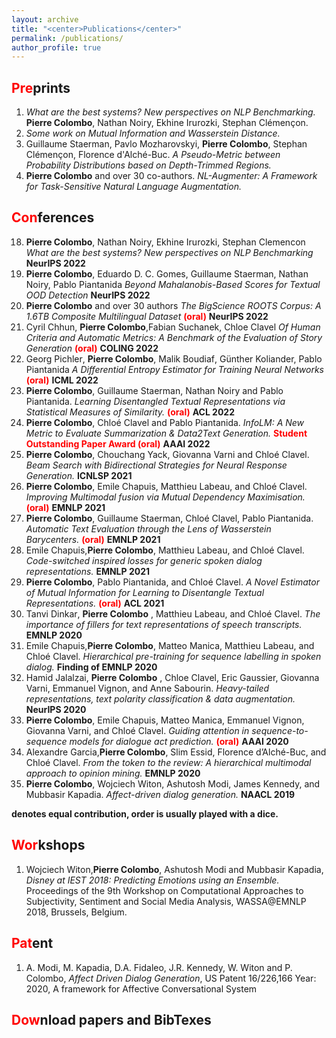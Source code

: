 ```yaml
---
layout: archive
title: "<center>Publications</center>"
permalink: /publications/
author_profile: true
---
```


<span style="color:red">Pre</span>prints
---
1. *What are the best systems? New perspectives on NLP Benchmarking.*  **Pierre Colombo**, Nathan Noiry, Ekhine Irurozki, Stephan Clémençon.
2. *Some work on Mutual Information and Wasserstein Distance.*
3. Guillaume Staerman, Pavlo Mozharovskyi, **Pierre Colombo**, Stephan Clémençon, Florence d'Alché-Buc. *A Pseudo-Metric between Probability Distributions based on Depth-Trimmed Regions.*
4. **Pierre Colombo** and over 30 co-authors. *NL-Augmenter: A Framework for Task-Sensitive Natural Language Augmentation.*



<span style="color:red">Con</span>ferences
---

18. **Pierre Colombo**, Nathan Noiry, Ekhine Irurozki, Stephan Clemencon *What are the best systems? New perspectives on NLP Benchmarking* <span style="color:red"></span> **NeurIPS 2022**
17. **Pierre Colombo**, Eduardo D. C. Gomes, Guillaume Staerman, Nathan Noiry, Pablo Piantanida *Beyond Mahalanobis-Based Scores for Textual OOD Detection* <span style="color:red"></span> **NeurIPS 2022**
16.  **Pierre Colombo** and over 30 authors *The BigScience ROOTS Corpus: A 1.6TB Composite Multilingual Dataset* <span style="color:red">**(oral)**</span> **NeurIPS 2022**
15. Cyril Chhun, **Pierre Colombo**,Fabian Suchanek, Chloe Clavel *Of Human Criteria and Automatic Metrics: A Benchmark of the Evaluation of Story Generation* <span style="color:red">**(oral)**</span> **COLING 2022**
14. Georg Pichler<sup><i class="fas fa-star"></i></sup>, **Pierre Colombo**<sup><i class="fas fa-star"></i></sup>, Malik Boudiaf<sup><i class="fas fa-star"></i></sup>, Günther Koliander, Pablo Piantanida *A Differential Entropy Estimator for Training Neural Networks* <span style="color:red">**(oral)**</span> **ICML 2022**
13. **Pierre Colombo**, Guillaume Staerman, Nathan Noiry and Pablo Piantanida. *Learning Disentangled Textual Representations via Statistical Measures of Similarity.* <span style="color:red">**(oral)**</span> **ACL 2022** 
12. **Pierre Colombo**, Chloé Clavel and Pablo Piantanida. *InfoLM: A New Metric to Evaluate Summarization & Data2Text Generation.* <span style="color:red">**Student Outstanding Paper Award (oral)**  </span> **AAAI 2022**
11. **Pierre Colombo**, Chouchang Yack, Giovanna Varni and Chloé Clavel. *Beam Search with Bidirectional Strategies for Neural Response Generation.* **ICNLSP 2021** 
10. **Pierre Colombo**, Emile Chapuis, Matthieu Labeau, and Chloé Clavel. *Improving Multimodal fusion via Mutual Dependency Maximisation.* <span style="color:red">**(oral)**</span> **EMNLP 2021** 
9. **Pierre Colombo**, Guillaume Staerman, Chloé Clavel, Pablo Piantanida. *Automatic Text Evaluation through the Lens of Wasserstein Barycenters.* <span style="color:red">**(oral)**</span> **EMNLP 2021** 
8. Emile Chapuis<sup><i class="fas fa-star"></i></sup>,**Pierre Colombo**<sup><i class="fas fa-star"></i></sup>, Matthieu Labeau, and Chloé Clavel. *Code-switched inspired losses for generic spoken dialog representations.* **EMNLP 2021** 
7. **Pierre Colombo**, Pablo Piantanida, and Chloé Clavel. *A Novel Estimator of Mutual Information for Learning to Disentangle Textual Representations.* <span style="color:red">**(oral)**</span>  **ACL 2021**
6. Tanvi Dinkar<sup><i class="fas fa-star"></i></sup>, **Pierre Colombo** <sup><i class="fas fa-star"></i></sup>, Matthieu Labeau, and Chloé Clavel. *The importance of fillers for text representations of speech transcripts.* **EMNLP 2020** 
5. Emile Chapuis<sup><i class="fas fa-star"></i></sup>,**Pierre Colombo**<sup><i class="fas fa-star"></i></sup>, Matteo Manica, Matthieu Labeau, and Chloé Clavel. *Hierarchical pre-training for sequence labelling in spoken dialog.* **Finding of EMNLP 2020** 
4. Hamid Jalalzai<sup><i class="fas fa-star"></i></sup>, **Pierre Colombo** <sup><i class="fas fa-star"></i></sup>, Chloe Clavel, Eric Gaussier, Giovanna Varni, Emmanuel Vignon, and Anne Sabourin. *Heavy-tailed representations, text polarity classification & data augmentation.* **NeurIPS 2020** 
3. **Pierre Colombo**<sup><i class="fas fa-star"></i></sup>, Emile Chapuis<sup><i class="fas fa-star"></i></sup>, Matteo Manica, Emmanuel Vignon, Giovanna Varni, and Chloé Clavel. *Guiding attention in sequence-to-sequence models for dialogue act prediction.* <span style="color:red"> **(oral)** </span> **AAAI 2020**
2. Alexandre Garcia<sup><i class="fas fa-star"></i></sup>,**Pierre Colombo**<sup><i class="fas fa-star"></i></sup>, Slim Essid, Florence d’Alché-Buc, and Chloé Clavel. *From the token to the review: A hierarchical multimodal approach to opinion mining.* **EMNLP 2020** 
1. **Pierre Colombo**<sup><i class="fas fa-star"></i></sup>, Wojciech Witon<sup><i class="fas fa-star"></i></sup>, Ashutosh Modi, James Kennedy, and Mubbasir Kapadia. *Affect-driven dialog generation.* **NAACL 2019** 

**<sup><i class="fas fa-star"></i></sup> denotes equal contribution, order is usually played with a dice.**


<span style="color:red">Wor</span>kshops
---
1. Wojciech Witon<sup><i class="fas fa-star"></i></sup>,**Pierre Colombo**<sup><i class="fas fa-star"></i></sup>, Ashutosh Modi and Mubbasir Kapadia, *Disney at IEST 2018: Predicting Emotions using an Ensemble.* Proceedings of the 9th Workshop on Computational Approaches to Subjectivity, Sentiment and Social Media Analysis, WASSA@EMNLP 2018, Brussels, Belgium.





<span style="color:red">Pat</span>ent
---
1.  A. Modi, M. Kapadia, D.A. Fidaleo, J.R. Kennedy, W. Witon and P. Colombo, *Affect Driven Dialog Generation*, US Patent 16/226,166
Year: 2020, A framework for Affective Conversational System


<span style="color:red">Dow</span>nload papers and BibTexes
---
<script src="https://bibbase.org/show?bib=https://dblp.org/pid/229/3167.bib&jsonp=1"></script>



